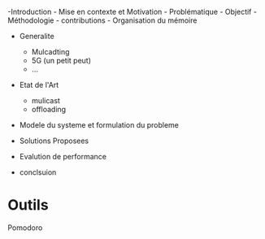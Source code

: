 -Introduction
    - Mise en contexte et Motivation 
    - Problématique 
    - Objectif
    - Méthodologie 
    - contributions 
    - Organisation du mémoire 
- Generalite 
  - Mulcadting
  - 5G (un petit peut)
  -  ...
- Etat de l'Art
  - mulicast
  - offloading
- Modele du systeme et formulation du probleme

- Solutions Proposees
- Evalution de performance
- conclsuion


# Outils
Pomodoro